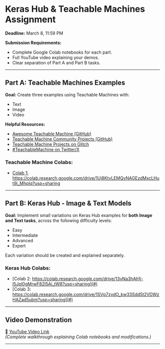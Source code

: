 # Keras Hub & Teachable Machines Assignment

**Deadline:** March 8, 11:59 PM

**Submission Requirements:**
- Complete Google Colab notebooks for each part.
- Full YouTube video explaining your demos.
- Clear separation of Part A and Part B tasks.

---

## Part A: Teachable Machines Examples

**Goal:** Create three examples using Teachable Machines with:
- Text
- Image
- Video

**Helpful Resources:**
- [Awesome Teachable Machine (GitHub)](https://github.com/SashiDo/awesome-teachable-machine)
- [Teachable Machine Community Projects (GitHub)](https://github.com/googlecreativelab/teachablemachine-community/?tab=readme-ov-file)
- [Teachable Machine Projects on Glitch](https://glitch.com/@teachablemachine)
- [#TeachableMachine on Twitter/X](https://x.com/hashtag/teachablemachine)

### Teachable Machine Colabs:
- [Colab 1: https://colab.research.google.com/drive/1Uj8KtvLEMQvNAGEzdMxcLHut9i_MhpIq?usp=sharing ](#)  

---

## Part B: Keras Hub - Image & Text Models

**Goal:** Implement small variations on Keras Hub examples for **both Image and Text tasks**, across the following difficulty levels:
- Easy
- Intermediate
- Advanced
- Expert

Each variation should be created and explained separately.

### Keras Hub Colabs:
- [Colab 2: https://colab.research.google.com/drive/13vNa3hAh1j-l5JpI0gMrwF82I5Ai_tW8?usp=sharing](#)
- [Colab 3: https://colab.research.google.com/drive/1SVp7zydO_kw33Sdd5t2VDWzHAZad5ubm?usp=sharing](#)

---

## Video Demonstration

🎥 [YouTube Video Link](#)  
*(Complete walkthrough explaining Colab notebooks and modifications.)*

---
